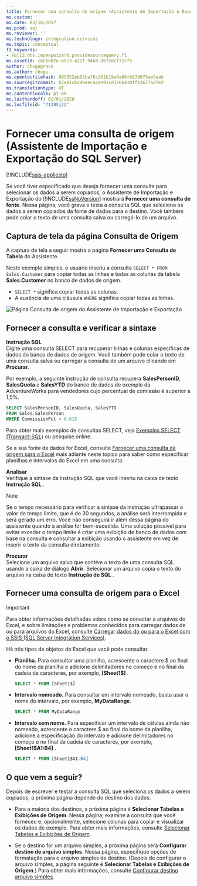 ```yaml
---
title: Fornecer uma consulta de origem (Assistente de Importação e Exportação do SQL Server) | Microsoft Docs
ms.custom: ''
ms.date: 03/16/2017
ms.prod: sql
ms.reviewer: ''
ms.technology: integration-services
ms.topic: conceptual
f1_keywords:
- sql13.dts.impexpwizard.providesourcequery.f1
ms.assetid: c8cbd07e-b9c3-422f-94b8-d6fc8cf31cf5
author: chugugrace
ms.author: chugu
ms.openlocfilehash: 095852eb02ba78c261b19a0a96fb639075ee5eab
ms.sourcegitcommit: b2e81cb349eecacee91cd3766410ffb3677ad7e2
ms.translationtype: HT
ms.contentlocale: pt-BR
ms.lasthandoff: 02/01/2020
ms.locfileid: "71285122"
---
```

# <a name="provide-a-source-query-sql-server-import-and-export-wizard"></a>Fornecer uma consulta de origem (Assistente de Importação e Exportação do SQL Server)

[!INCLUDE[ssis-appliesto](../../includes/ssis-appliesto-ssvrpluslinux-asdb-asdw-xxx.md)]


Se você tiver especificado que deseja fornecer uma consulta para selecionar os dados a serem copiados, o Assistente de Importação e Exportação do [!INCLUDE[ssNoVersion](../../includes/ssnoversion-md.md)] mostrará **Fornecer uma consulta de fonte**. Nessa página, você grava e testa a consulta SQL que seleciona os dados a serem copiados da fonte de dados para o destino. Você também pode colar o texto de uma consulta salva ou carregá-lo de um arquivo.

## <a name="screen-shot-of-the-source-query-page"></a>Captura de tela da página Consulta de Origem  
A captura de tela a seguir mostra a página **Fornecer uma Consulta de Tabela** do Assistente.
 
Neste exemplo simples, o usuário inseriu a consulta `SELECT * FROM Sales.Customer` para copiar todas as linhas e todas as colunas da tabela **Sales.Customer** no banco de dados de origem.
-   `SELECT *` significa copiar todas as colunas.
-   A ausência de uma cláusula `WHERE` significa copiar todas as linhas.
  
 ![Página Consulta de origem do Assistente de Importação e Exportação](../../integration-services/import-export-data/media/source-query.png "Página Consulta de origem do Assistente de Importação e Exportação")  

## <a name="provide-the-query-and-check-its-syntax"></a>Fornecer a consulta e verificar a sintaxe
**Instrução SQL**  
 Digite uma consulta SELECT para recuperar linhas e colunas específicas de dados do banco de dados de origem. Você também pode colar o texto de uma consulta salva ou carregar a consulta de um arquivo clicando em **Procurar**. 
  
 Por exemplo, a seguinte instrução de consulta recupera **SalesPersonID**, **SalesQuota** e **SalesYTD** do banco de dados de exemplo da AdventureWorks para vendedores cujo percentual de comissão é superior a 1,5%.  
  
```sql
SELECT SalesPersonID, SalesQuota, SalesYTD  
FROM Sales.SalesPerson  
WHERE CommissionPct > 0.015  
```  

Para obter mais exemplos de consultas SELECT, veja [Exemplos SELECT &#40;Transact-SQL&#41;](../../t-sql/queries/select-examples-transact-sql.md) ou pesquise online.  

Se a sua fonte de dados for Excel, consulte [Fornecer uma consulta de origem para o Excel](#excelQueries) mais adiante neste tópico para saber como especificar planilhas e intervalos do Excel em uma consulta.
  
 **Analisar**  
 Verifique a sintaxe da instrução SQL que você inseriu na caixa de texto **Instrução SQL** .  
  
> [!NOTE]
> Se o tempo necessário para verificar a sintaxe da instrução ultrapassar o valor de tempo limite, que é de 30 segundos, a análise será interrompida e será gerado um erro. Você não conseguirá ir além dessa página do assistente quando a análise for bem-sucedida. Uma solução possível para evitar exceder o tempo limite é criar uma exibição de banco de dados com base na consulta e consultar a exibição usando o assistente em vez de inserir o texto da consulta diretamente.  
  
 **Procurar**  
 Selecione um arquivo salvo que contém o texto de uma consulta SQL usando a caixa de diálogo **Abrir**. Selecionar um arquivo copia o texto do arquivo na caixa de texto **Instrução de SQL** .  
 
## <a name="excelQueries"></a> Fornecer uma consulta de origem para o Excel

> [!IMPORTANT]
> Para obter informações detalhadas sobre como se conectar a arquivos do Excel, e sobre limitações e problemas conhecidos para carregar dados de ou para arquivos do Excel, consulte [Carregar dados do ou para o Excel com o SSIS (SQL Server Integration Services)](../load-data-to-from-excel-with-ssis.md).

Há três tipos de objetos do Excel que você pode consultar.
-   **Planilha.** Para consultar uma planilha, acrescente o caractere $ ao final do nome da planilha e adicione delimitadores no começo e no final da cadeia de caracteres, por exemplo, **[Sheet1$]** .

    ```sql
    SELECT * FROM [Sheet1$]
    ```

-   **Intervalo nomeado.** Para consultar um intervalo nomeado, basta usar o nome do intervalo, por exemplo, **MyDataRange**.
    
    ```sql
    SELECT * FROM MyDataRange
    ```

-   **Intervalo sem nome.** Para especificar um intervalo de células ainda não nomeado, acrescente o caractere $ ao final do nome da planilha, adicione a especificação do intervalo e adicione delimitadores no começo e no final da cadeia de caracteres, por exemplo, **[Sheet1$A1:B4]** .

    ```sql
    SELECT * FROM [Sheet1$A1:B4]
    ```

## <a name="whats-next"></a>O que vem a seguir?  
 Depois de escrever e testar a consulta SQL que seleciona os dados a serem copiados, a próxima página depende do destino dos dados.  
  
-   Para a maioria dos destinos, a próxima página é **Selecionar Tabelas e Exibições de Origem**. Nessa página, examine a consulta que você forneceu e, opcionalmente, selecione colunas para copiar e visualizar os dados de exemplo. Para obter mais informações, consulte [Selecionar Tabelas e Exibições de Origem](../../integration-services/import-export-data/select-source-tables-and-views-sql-server-import-and-export-wizard.md).  
  
-   Se o destino for um arquivo simples, a próxima página será **Configurar destino de arquivo simples**. Nessa página, especifique opções de formatação para o arquivo simples de destino. (Depois de configurar o arquivo simples, a página seguinte é **Selecionar Tabelas e Exibições de Origem**.) Para obter mais informações, consulte [Configurar destino arquivo simples](../../integration-services/import-export-data/configure-flat-file-destination-sql-server-import-and-export-wizard.md).  



